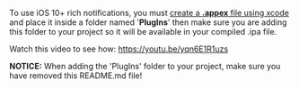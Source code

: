 To use iOS 10+ rich notifications, you must [create a **.appex** file using xcode](https://documentation.onesignal.com/docs/ios-sdk-setup#section-1-add-notification-service-extension) and place it inside a folder named '**PlugIns**' then make sure you are adding this folder to your project so it will be available in your compiled .ipa file.

Watch this video to see how: https://youtu.be/yqn6E1R1uzs

**NOTICE:** When adding the 'PlugIns' folder to your project, make sure you have removed this README.md file!